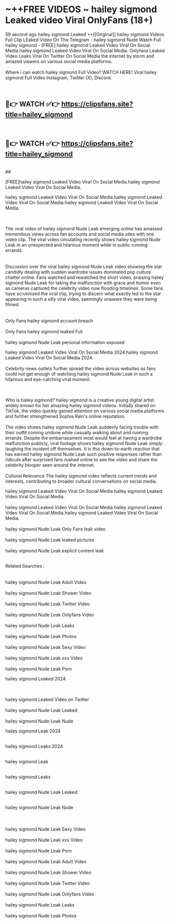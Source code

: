 # ~++FREE VIDEOS ~ hailey sigmond Leaked video Viral OnlyFans (18+)<br>


59 second ago hailey sigmond Leaked ++[[Original]] hailey sigmond Videos Full Clip LEaked Video On The Telegram  - hailey sigmond Nude  Watch Full hailey sigmond - [FREE] hailey sigmond Leaked Video Viral On Social Media.hailey sigmond Leaked Video Viral On Social Media.   Onlyfans Leaked Video Leaks Viral On Twitter On Social Media the internet by storm and amazed viewers on various social media platforms. <br><br>
Where i can watch hailey sigmond Full Video? WATCH HERE! Viral hailey sigmond Full Video Instagram, Twitter (X), Discord. <br>


 <br>

##  🔴👉 WATCH ✅👉  <a href="https://clipsfans.site?title=hailey_sigmond&ref=git">https://clipsfans.site?title=hailey_sigmond</a> <br>
  <br>

##  🔴👉 WATCH ✅👉  <a href="https://clipsfans.site?title=hailey_sigmond&ref=git">https://clipsfans.site?title=hailey_sigmond</a> <br>
  <br>
  ##



[FREE]hailey sigmond Leaked Video Viral On Social Media.hailey sigmond Leaked Video Viral On Social Media. <br>

hailey sigmond Leaked Video Viral On Social Media.hailey sigmond Leaked Video Viral On Social Media.hailey sigmond Leaked Video Viral On Social Media. <br>


  <br>

  <br>
The viral video of hailey sigmond Nude Leak emerging online has amassed tremendous views across fan accounts and social media sites with one video clip. The viral video circulating recently shows hailey sigmond Nude Leak in an unexpected and hilarious moment while in public running errands.<br>
<br>


<br>
Discussion over the viral hailey sigmond Nude Leak video showing the star candidly dealing with sudden wardrobe issues dominated pop culture chatter online. Fans watched and rewatched the short video, praising hailey sigmond Nude Leak for taking the malfunction with grace and humor even as cameras captured the celebrity video now flooding timelines. Some fans have scrutinized the viral clip, trying to discern what exactly led to the star appearing in such a silly viral video, seemingly unaware they were being filmed.<br>
<br>
<br> 
Only Fans hailey sigmond account breach<br>
<br>
Only Fans hailey sigmond leaked Full <br>
<br>
hailey sigmond Nude Leak personal information exposed<br>

hailey sigmond Leaked Video Viral On Social Media 2024.hailey sigmond Leaked Video Viral On Social Media 2024. <br>
<br>
Celebrity news outlets further spread the video across websites as fans could not get enough of watching hailey sigmond Nude Leak in such a hilarious and eye-catching viral moment.<br>
<br>

<br>
Who is hailey sigmond? hailey sigmond is a creative young digital artist widely known for her amazing hailey sigmond videos. Initially shared on TikTok, the video quickly gained attention on various social media platforms and further strengthened Sophia Rain's online reputation.<br>
<br>
The video shows hailey sigmond Nude Leak suddenly facing trouble with their outfit coming undone while casually walking about and running errands. Despite the embarrassment most would feel at having a wardrobe malfunction publicly, viral footage shows hailey sigmond Nude Leak simply laughing the incident off themselves. It is this down-to-earth reaction that has earned hailey sigmond Nude Leak such positive responses rather than ridicule after surprised fans rushed online to see the video and share the celebrity blooper seen around the internet.<br>
<br>
Cultural Relevance The hailey sigmond video reflects current trends and interests, contributing to broader cultural conversations on social media.<br>

hailey sigmond Leaked Video Viral On Social Media.hailey sigmond Leaked Video Viral On Social Media.<br>
<br>
hailey sigmond Leaked Video Viral On Social Media.hailey sigmond Leaked Video Viral On Social Media.hailey sigmond Leaked Video Viral On Social Media.<br>
<br>
hailey sigmond Nude Leak Only Fans leak video<br>
<br>
hailey sigmond Nude Leak leaked pictures<br>
<br>
hailey sigmond Nude Leak explicit content leak<br>


<br>
Related Searches :<br>
<br>

<br>
hailey sigmond Nude Leak Adult Video<br>
<br>
hailey sigmond Nude Leak Shower Video<br>
<br>
hailey sigmond Nude Leak Twitter Video<br>
<br>
hailey sigmond Nude Leak Onlyfans Video<br>
<br>
hailey sigmond Nude Leak Leaks<br>
<br>
hailey sigmond Nude Leak Photos<br>

<br>
hailey sigmond Nude Leak Sexy Video<br>
<br>
hailey sigmond Nude Leak xxx Video<br>
<br>
hailey sigmond Nude Leak Porn<br>

hailey sigmond  Leaked 2024 <br> <br>
<br>

hailey sigmond Leaked Video on Twitter <br>
<br>
hailey sigmond Nude Leak Leaked<br>
<br>
hailey sigmond Nude Leak Nude<br>


hailey sigmond  Leak 2024 <br> <br>



hailey sigmond  Leaks 2024 <br> <br>



 
hailey sigmond  Leak<br> <br>



hailey sigmond  Leaks<br> <br>


hailey sigmond Nude Leak Leaked<br> <br>

hailey sigmond Nude Leak Nude<br> <br>
<br> <br>
hailey sigmond Nude Leak Sexy Video
<br> <br>
hailey sigmond Nude Leak xxx Video
<br> <br>
hailey sigmond Nude Leak Porn
<br> <br>
hailey sigmond Nude Leak Adult Video
<br> <br>
hailey sigmond Nude Leak Shower Video
<br> <br>
hailey sigmond Nude Leak Twitter Video
<br> <br>
hailey sigmond Nude Leak Onlyfans Video
<br> <br>
hailey sigmond Nude Leak Leaks
<br> <br>
hailey sigmond Nude Leak Photos






</p>




 



</p>










